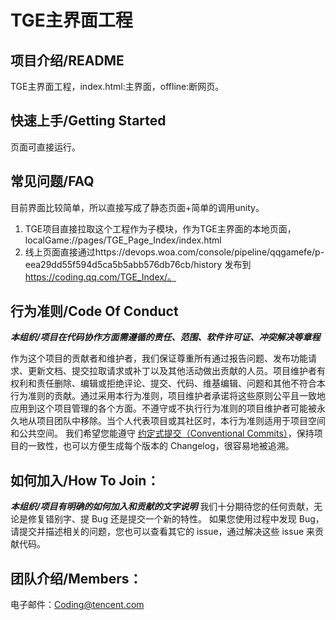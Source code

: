 # TGE主界面工程

## 项目介绍/README
TGE主界面工程，index.html:主界面，offline:断网页。

## 快速上手/Getting Started
页面可直接运行。


## 常见问题/FAQ
目前界面比较简单，所以直接写成了静态页面+简单的调用unity。
1. TGE项目直接拉取这个工程作为子模块，作为TGE主界面的本地页面，localGame://pages/TGE_Page_Index/index.html
2. 线上页面直接通过https://devops.woa.com/console/pipeline/qqgamefe/p-eea29dd55f594d5ca5b5abb576db76cb/history 发布到 https://coding.qq.com/TGE_Index/。

## 行为准则/Code Of Conduct
***本组织/项目在代码协作方面需遵循的责任、范围、软件许可证、冲突解决等章程***

作为这个项目的贡献者和维护者，我们保证尊重所有通过报告问题、发布功能请求、更新文档、提交拉取请求或补丁以及其他活动做出贡献的人员。项目维护者有权利和责任删除、编辑或拒绝评论、提交、代码、维基编辑、问题和其他不符合本行为准则的贡献。通过采用本行为准则，项目维护者承诺将这些原则公平且一致地应用到这个项目管理的各个方面。不遵守或不执行行为准则的项目维护者可能被永久地从项目团队中移除。当个人代表项目或其社区时，本行为准则适用于项目空间和公共空间。
我们希望您能遵守 [约定式提交（Conventional Commits）](https://www.conventionalcommits.org/zh-hans/)，保持项目的一致性，也可以方便生成每个版本的 Changelog，很容易地被追溯。

## 如何加入/How To Join：
***本组织/项目有明确的如何加入和贡献的文字说明***
我们十分期待您的任何贡献，无论是修复错别字、提 Bug 还是提交一个新的特性。
如果您使用过程中发现 Bug，请提交并描述相关的问题，您也可以查看其它的 issue，通过解决这些 issue 来贡献代码。

## 团队介绍/Members：
电子邮件：Coding@tencent.com
